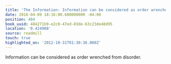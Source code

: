 ```yaml
---
title: 'The Information: Information can be considered as order wrenched from disorde…'
date: 2016-04-09 18:16:00.600000000 -04:00
position: 484
book_uuid: 484271b9-e2c0-47ed-83de-63c23de48d95
location: '0.424908'
source: readmill
touch: true
highlighted_on: '2012-10-31T01:30:36.000Z'
---
```


Information can be considered as order wrenched from disorder.